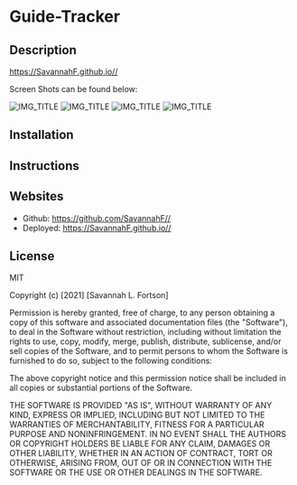 # Guide-Tracker

## Description


<!-- Published URL -->

https://SavannahF.github.io//

Screen Shots can be found below:

<!-- INSERT FINAL SCREENSHOTS HERE -->

![IMG_TITLE](./assets/IMG)
![IMG_TITLE](./assets/IMG)
![IMG_TITLE](./assets/IMG)
![IMG_TITLE](./assets/IMG)

## Installation


## Instructions



## Websites

- Github: https://github.com/SavannahF//
- Deployed: https://SavannahF.github.io//

## License

MIT

Copyright (c) [2021] [Savannah L. Fortson]

Permission is hereby granted, free of charge, to any person obtaining a copy
of this software and associated documentation files (the "Software"), to deal
in the Software without restriction, including without limitation the rights
to use, copy, modify, merge, publish, distribute, sublicense, and/or sell
copies of the Software, and to permit persons to whom the Software is
furnished to do so, subject to the following conditions:

The above copyright notice and this permission notice shall be included in all
copies or substantial portions of the Software.

THE SOFTWARE IS PROVIDED "AS IS", WITHOUT WARRANTY OF ANY KIND, EXPRESS OR
IMPLIED, INCLUDING BUT NOT LIMITED TO THE WARRANTIES OF MERCHANTABILITY,
FITNESS FOR A PARTICULAR PURPOSE AND NONINFRINGEMENT. IN NO EVENT SHALL THE
AUTHORS OR COPYRIGHT HOLDERS BE LIABLE FOR ANY CLAIM, DAMAGES OR OTHER
LIABILITY, WHETHER IN AN ACTION OF CONTRACT, TORT OR OTHERWISE, ARISING FROM,
OUT OF OR IN CONNECTION WITH THE SOFTWARE OR THE USE OR OTHER DEALINGS IN THE
SOFTWARE.
